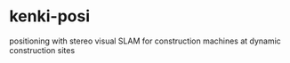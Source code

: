 # kenki-posi
positioning with stereo visual SLAM for construction machines at dynamic construction sites
